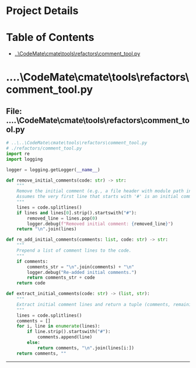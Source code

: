 # Project Details

# Table of Contents
- [..\CodeMate\cmate\tools\refactors\comment_tool.py](#-CodeMate-cmate-tools-refactors-comment_toolpy)


# ..\..\CodeMate\cmate\tools\refactors\comment_tool.py
## File: ..\..\CodeMate\cmate\tools\refactors\comment_tool.py

```py
# ..\..\CodeMate\cmate\tools\refactors\comment_tool.py
# ./refactors/comment_tool.py
import re
import logging

logger = logging.getLogger(__name__)

def remove_initial_comments(code: str) -> str:
    """
    Remove the initial comment (e.g., a file header with module path info).
    Assumes the very first line that starts with '#' is an initial comment.
    """
    lines = code.splitlines()
    if lines and lines[0].strip().startswith("#"):
        removed_line = lines.pop(0)
        logger.debug(f"Removed initial comment: {removed_line}")
    return "\n".join(lines)

def re_add_initial_comments(comments: list, code: str) -> str:
    """
    Prepend a list of comment lines to the code.
    """
    if comments:
        comments_str = "\n".join(comments) + "\n"
        logger.debug("Re-added initial comments.")
        return comments_str + code
    return code

def extract_initial_comments(code: str) -> (list, str):
    """
    Extract initial comment lines and return a tuple (comments, remaining_code).
    """
    lines = code.splitlines()
    comments = []
    for i, line in enumerate(lines):
        if line.strip().startswith("#"):
            comments.append(line)
        else:
            return comments, "\n".join(lines[i:])
    return comments, ""

```

---

